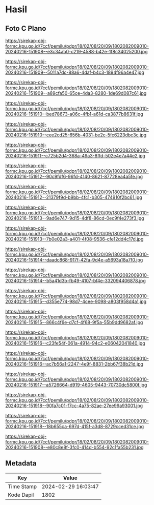 # Hasil

## Foto C Plano

https://sirekap-obj-formc.kpu.go.id/7ccf/pemilu/pdpr/18/02/08/20/09/1802082009010-20240216-151908--e3c34ab0-c219-4588-b42e-1f8c34025200.jpg

https://sirekap-obj-formc.kpu.go.id/7ccf/pemilu/pdpr/18/02/08/20/09/1802082009010-20240216-151909--5011a7dc-88a6-4daf-b4c3-1894f96a4e47.jpg

https://sirekap-obj-formc.kpu.go.id/7ccf/pemilu/pdpr/18/02/08/20/09/1802082009010-20240216-151909--a89cfa50-65ce-4da3-8280-1de69d087c61.jpg

https://sirekap-obj-formc.kpu.go.id/7ccf/pemilu/pdpr/18/02/08/20/09/1802082009010-20240216-151910--bed78673-a06c-4fb1-a61d-ca3877b8631f.jpg

https://sirekap-obj-formc.kpu.go.id/7ccf/pemilu/pdpr/18/02/08/20/09/1802082009010-20240216-151910--cee2cd25-656b-4031-be2c-5fc6223dbc3c.jpg

https://sirekap-obj-formc.kpu.go.id/7ccf/pemilu/pdpr/18/02/08/20/09/1802082009010-20240216-151911--c725b2d4-368a-49a3-8ffd-502e4e7a44e2.jpg

https://sirekap-obj-formc.kpu.go.id/7ccf/pemilu/pdpr/18/02/08/20/09/1802082009010-20240216-151912--90c9fdf6-96fd-4140-8621-87728ea4a5fe.jpg

https://sirekap-obj-formc.kpu.go.id/7ccf/pemilu/pdpr/18/02/08/20/09/1802082009010-20240216-151912--21379f9d-b9bb-4fc1-b305-474910f2bc61.jpg

https://sirekap-obj-formc.kpu.go.id/7ccf/pemilu/pdpr/18/02/08/20/09/1802082009010-20240216-151913--9ad6e747-9d15-4df8-86cd-0ec9f4e273f3.jpg

https://sirekap-obj-formc.kpu.go.id/7ccf/pemilu/pdpr/18/02/08/20/09/1802082009010-20240216-151913--7b0e02a3-a401-4f08-9536-cfe12dd4c17d.jpg

https://sirekap-obj-formc.kpu.go.id/7ccf/pemilu/pdpr/18/02/08/20/09/1802082009010-20240216-151914--daadc868-917f-42fa-9d4e-a5693a18a7f0.jpg

https://sirekap-obj-formc.kpu.go.id/7ccf/pemilu/pdpr/18/02/08/20/09/1802082009010-20240216-151914--b5a41d3b-fb49-4107-bf4e-332094406878.jpg

https://sirekap-obj-formc.kpu.go.id/7ccf/pemilu/pdpr/18/02/08/20/09/1802082009010-20240216-151915--d355e774-98d7-4cee-9098-a803f958d4a1.jpg

https://sirekap-obj-formc.kpu.go.id/7ccf/pemilu/pdpr/18/02/08/20/09/1802082009010-20240216-151915--866c4f6e-d7cf-4f68-9f5a-55b9dd9682af.jpg

https://sirekap-obj-formc.kpu.go.id/7ccf/pemilu/pdpr/18/02/08/20/09/1802082009010-20240216-151916--c23fe54f-061a-4914-94c2-e06042041840.jpg

https://sirekap-obj-formc.kpu.go.id/7ccf/pemilu/pdpr/18/02/08/20/09/1802082009010-20240216-151916--ac7b56a1-2247-4e9f-8831-2bb67f38b21d.jpg

https://sirekap-obj-formc.kpu.go.id/7ccf/pemilu/pdpr/18/02/08/20/09/1802082009010-20240216-151917--a5726664-d919-4605-9443-70730dc5800f.jpg

https://sirekap-obj-formc.kpu.go.id/7ccf/pemilu/pdpr/18/02/08/20/09/1802082009010-20240216-151918--90fa7c01-f7cc-4a75-82ae-27ee99a93001.jpg

https://sirekap-obj-formc.kpu.go.id/7ccf/pemilu/pdpr/18/02/08/20/09/1802082009010-20240216-151918--18b655ca-697d-415f-a3d8-8729cced31ce.jpg

https://sirekap-obj-formc.kpu.go.id/7ccf/pemilu/pdpr/18/02/08/20/09/1802082009010-20240216-151908--e80c8e8f-3fc0-414d-b554-92c1fa55b231.jpg


## Metadata

| Key        | Value               |
| ---------- | ------------------- |
| Time Stamp | 2024-02-29 16:03:47 |
| Kode Dapil | 1802                |



